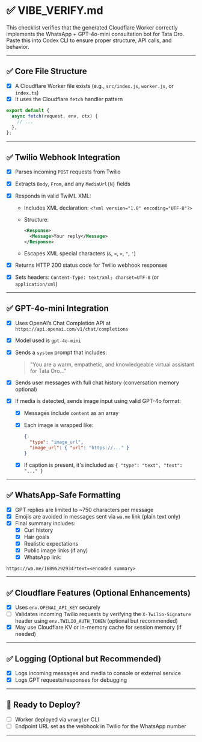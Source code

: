 # ✅ VIBE_VERIFY.md

This checklist verifies that the generated Cloudflare Worker correctly implements the WhatsApp + GPT-4o-mini consultation bot for Tata Oro. Paste this into Codex CLI to ensure proper structure, API calls, and behavior.

---

## ✅ Core File Structure

- [x] A Cloudflare Worker file exists (e.g., `src/index.js`, `worker.js`, or `index.ts`)
- [x] It uses the Cloudflare `fetch` handler pattern

```js
export default {
  async fetch(request, env, ctx) {
    // ...
  },
};
```

---

## ✅ Twilio Webhook Integration

- [x] Parses incoming `POST` requests from Twilio
- [x] Extracts `Body`, `From`, and any `MediaUrl{N}` fields
- [x] Responds in valid TwiML XML:

  - Includes XML declaration: `<?xml version="1.0" encoding="UTF-8"?>`
  - Structure:

    ```xml
    <Response>
      <Message>Your reply</Message>
    </Response>
    ```

  - Escapes XML special characters (`&`, `<`, `>`, `"`, `'`)

- [x] Returns HTTP 200 status code for Twilio webhook responses
- [x] Sets headers: `Content-Type: text/xml; charset=UTF-8` (or `application/xml`)

---

## ✅ GPT-4o-mini Integration

- [x] Uses OpenAI’s Chat Completion API at `https://api.openai.com/v1/chat/completions`
- [x] Model used is `gpt-4o-mini`
- [x] Sends a `system` prompt that includes:
  > "You are a warm, empathetic, and knowledgeable virtual assistant for Tata Oro..."
- [x] Sends user messages with full chat history (conversation memory optional)
- [x] If media is detected, sends image input using valid GPT-4o format:

  - [x] Messages include `content` as an array
  - [x] Each image is wrapped like:

    ```json
    {
      "type": "image_url",
      "image_url": { "url": "https://..." }
    }
    ```

  - [x] If caption is present, it's included as `{ "type": "text", "text": "..." }`

---

## ✅ WhatsApp-Safe Formatting

- [x] GPT replies are limited to ~750 characters per message
- [x] Emojis are avoided in messages sent via `wa.me` link (plain text only)
- [x] Final summary includes:
  - [x] Curl history
  - [x] Hair goals
  - [x] Realistic expectations
  - [x] Public image links (if any)
  - [x] WhatsApp link:

```text
https://wa.me/16895292934?text=<encoded summary>
```

---

## ✅ Cloudflare Features (Optional Enhancements)

- [x] Uses `env.OPENAI_API_KEY` securely
- [ ] Validates incoming Twilio requests by verifying the `X-Twilio-Signature` header using `env.TWILIO_AUTH_TOKEN` (optional but recommended)
- [x] May use Cloudflare KV or in-memory cache for session memory (if needed)

---

## ✅ Logging (Optional but Recommended)

- [x] Logs incoming messages and media to console or external service
- [x] Logs GPT requests/responses for debugging

---

## 🧪 Ready to Deploy?

- [ ] Worker deployed via `wrangler` CLI
- [ ] Endpoint URL set as the webhook in Twilio for the WhatsApp number

---

